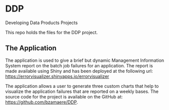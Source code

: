 # DDP
Developing Data Products Projects

This repo holds the files for the DDP project.

## The Application

The application is used to give a brief but dynamic Management Information System report on the batch job failures for an application. The report is made available using Shiny and has been deployed at the following url: https://errorvisualizer.shinyapps.io/errorvisualizer

The application allows a user to generate three custom charts that help to visualize the application failures that are reported on a weekly bases. The source code for the project is available on the GitHub at: https://github.com/bzamaere/DDP.
